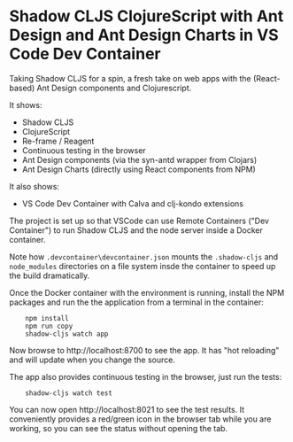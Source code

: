 # Shadow CLJS ClojureScript with Ant Design and Ant Design Charts in VS Code Dev Container

Taking Shadow CLJS for a spin, a fresh take on web apps with the (React-based) 
Ant Design components and Clojurescript.

It shows:

- Shadow CLJS
- ClojureScript
- Re-frame / Reagent
- Continuous testing in the browser
- Ant Design components (via the syn-antd wrapper from Clojars)
- Ant Design Charts (directly using React components from NPM)

It also shows:
- VS Code Dev Container with Calva and clj-kondo extensions


The project is set up so that VSCode can use Remote Containers ("Dev Container") to run 
Shadow CLJS and the node server inside a Docker container.

Note how `.devcontainer\devcontainer.json` mounts the `.shadow-cljs` and `node_modules` 
directories on a file system insde the container to speed up the build dramatically.

Once the Docker container with the environment is running, install the NPM packages and 
run the the application from a terminal in the container:

```
    npm install
    npm run copy
    shadow-cljs watch app
```

Now browse to http://localhost:8700 to see the app.
It has "hot reloading" and will update when you change the source.


The app also provides continuous testing in the browser, just run the tests:

```
    shadow-cljs watch test
```

You can now open http://localhost:8021 to see the test results.
It conveniently provides a red/green icon in the browser tab while you are working, 
so you can see the status without opening the tab.




